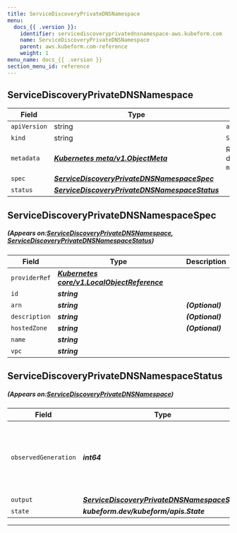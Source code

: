 ```yaml
---
title: ServiceDiscoveryPrivateDNSNamespace
menu:
  docs_{{ .version }}:
    identifier: servicediscoveryprivatednsnamespace-aws.kubeform.com
    name: ServiceDiscoveryPrivateDNSNamespace
    parent: aws.kubeform.com-reference
    weight: 1
menu_name: docs_{{ .version }}
section_menu_id: reference
---
```


## ServiceDiscoveryPrivateDNSNamespace
| Field | Type | Description |
| ------ | ----- | ----------- |
| `apiVersion` | string | `aws.kubeform.com/v1alpha1` |
|    `kind` | string | `ServiceDiscoveryPrivateDNSNamespace` |
| `metadata` | ***[Kubernetes meta/v1.ObjectMeta](https://kubernetes.io/docs/reference/generated/kubernetes-api/v1.13/#objectmeta-v1-meta)***|Refer to the Kubernetes API documentation for the fields of the `metadata` field.|
| `spec` | ***[ServiceDiscoveryPrivateDNSNamespaceSpec](#ServiceDiscoveryPrivateDNSNamespaceSpec)***||
| `status` | ***[ServiceDiscoveryPrivateDNSNamespaceStatus](#ServiceDiscoveryPrivateDNSNamespaceStatus)***||
## ServiceDiscoveryPrivateDNSNamespaceSpec
##### (Appears on:[ServiceDiscoveryPrivateDNSNamespace](#ServiceDiscoveryPrivateDNSNamespace), [ServiceDiscoveryPrivateDNSNamespaceStatus](#ServiceDiscoveryPrivateDNSNamespaceStatus))
| Field | Type | Description |
| ------ | ----- | ----------- |
| `providerRef` | ***[Kubernetes core/v1.LocalObjectReference](https://kubernetes.io/docs/reference/generated/kubernetes-api/v1.13/#localobjectreference-v1-core)***||
| `id` | ***string***||
| `arn` | ***string***| ***(Optional)*** |
| `description` | ***string***| ***(Optional)*** |
| `hostedZone` | ***string***| ***(Optional)*** |
| `name` | ***string***||
| `vpc` | ***string***||
## ServiceDiscoveryPrivateDNSNamespaceStatus
##### (Appears on:[ServiceDiscoveryPrivateDNSNamespace](#ServiceDiscoveryPrivateDNSNamespace))
| Field | Type | Description |
| ------ | ----- | ----------- |
| `observedGeneration` | ***int64***| ***(Optional)*** Resource generation, which is updated on mutation by the API Server.|
| `output` | ***[ServiceDiscoveryPrivateDNSNamespaceSpec](#ServiceDiscoveryPrivateDNSNamespaceSpec)***| ***(Optional)*** |
| `state` | ***kubeform.dev/kubeform/apis.State***| ***(Optional)*** |
---

